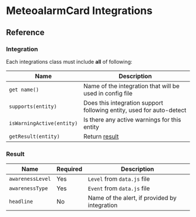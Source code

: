 # MeteoalarmCard Integrations

## Reference

### Integration
Each integrations class must include **all** of following:

| Name                          | Description                                                                     |
| ----------------------------- | ------------------------------------------------------------------------------- |
| `get name()`                  | Name of the integration that will be used in config file                        |
| `supports(entity)`            | Does this integration support following entity, used for auto-detect            |
| `isWarningActive(entity)`     | Is there any active warnings for this entity                                    |
| `getResult(entity)`           | Return [result](#result)                                                        |

### Result
| Name               | Required | Description                                                                     |
| ------------------ | -------- | ------------------------------------------------------------------------------- |
| `awarenessLevel`   | Yes      | `Level` from `data.js` file                                                     |
| `awarenessType`    | Yes      | `Event` from `data.js` file                                                     |
| `headline`         | No       | Name of the alert, if provided by integration                                   |
